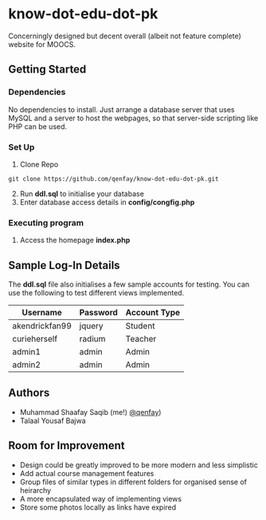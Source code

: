 # know-dot-edu-dot-pk
Concerningly designed but decent overall (albeit not feature complete) website for MOOCS.

## Getting Started

### Dependencies

No dependencies to install. Just arrange a database server that uses MySQL and a server to host the webpages, so that server-side scripting like PHP can be used. 

### Set Up

1. Clone Repo
```
git clone https://github.com/qenfay/know-dot-edu-dot-pk.git
```
2. Run **ddl.sql** to initialise your database
3. Enter database access details in **config/congfig.php**

### Executing program

1. Access the homepage **index.php**

## Sample Log-In Details

The **ddl.sql** file also initialises a few sample accounts for testing. You can use the following to test different views implemented.

| Username       | Password | Account Type |
|----------------|----------|--------------|
| akendrickfan99 | jquery   | Student      |
| curieherself   | radium   | Teacher      |
| admin1         | admin    | Admin        |
| admin2         | admin    | Admin        |

## Authors

- Muhammad Shaafay Saqib (me!) [@qenfay](https://github.com/qenfay/))
- Talaal Yousaf Bajwa

## Room for Improvement
- Design could be greatly improved to be more modern and less simplistic
- Add actual course management features
- Group files of similar types in different folders for organised sense of heirarchy
- A more encapsulated way of implementing views
- Store some photos locally as links have expired

